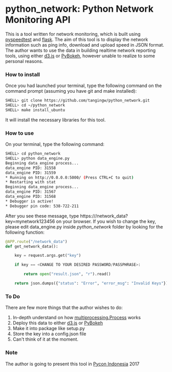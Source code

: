 # python_network: Python Network Monitoring API

This is a tool written for network monitoring, which is built using [pyspeedtest](https://github.com/fopina/pyspeedtest) and [flask](http://flask.pocoo.org/). The aim of this tool is to display the network information such as ping info, download and upload speed in JSON format. The author wants to use the data in building realtime network reporting tools, using either [d3.js](https://d3js.org/) or [PyBokeh](https://bokeh.pydata.org/en/latest/), however unable to realize to some personal reasons.

### How to install

Once you had launched your terminal, type the following command on the command prompt (assuming you have git and make installed):

```bash
SHELL> git clone https://github.com/tangingw/python_network.git
SHELL> cd ~/python_network
SHELL> make install_ubuntu
```

It will install the necessary libraries for this tool.

### How to use

On your terminal, type the following command:

```bash
SHELL> cd python_network
SHELL> python data_engine.py
Beginning data_engine process...
data_engine PID: 31558
data_engine PID: 31559
* Running on http://0.0.0.0:5000/ (Press CTRL+C to quit)
* Restarting with stat
Beginning data_engine process...
data_engine PID: 31567
data_engine PID: 31568
* Debugger is active!
* Debugger pin code: 538-722-211
```

After you see these message, type https://<YOUR IP>/network_data?key=mynetwork123456 on your browser. 
If you wish to change the key, please edit data_engine.py inside _python_network_ folder by looking for the following function:

```python
@APP.route("/network_data")
def get_network_data():

    key = request.args.get("key")

    if key == <CHANGE TO YOUR DESIRED PASSWORD/PASSPHRASE>:

        return open("result.json", "r").read()

    return json.dumps({"status": "Error", "error_msg": "Invalid Keys"})

```

### To Do

There are few more things that the author wishes to do:

1. In-depth understand on how [multiprocessing.Process](https://docs.python.org/2/library/multiprocessing.html#multiprocessing.Process) works
2. Deploy this data to either [d3.js](https://d3js.org/) or [PyBokeh](https://bokeh.pydata.org/en/latest/)
3. Make it into package like setup.py 
4. Store the key into a config.json file
5. Can't think of it at the moment.

### Note

The author is going to present this tool in [Pycon Indonesia](http://pycon.id) 2017